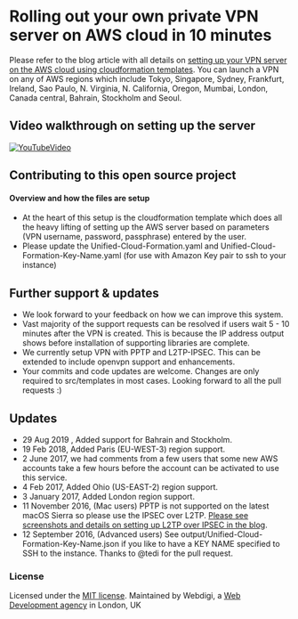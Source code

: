 # Rolling out your own private VPN server on AWS cloud in 10 minutes
Please refer to the blog article with all details on [setting up your VPN server on the AWS cloud using cloudformation templates](https://www.webdigi.co.uk/blog/2015/how-to-setup-your-own-private-secure-free-vpn-on-the-amazon-aws-cloud-in-10-minutes/). You can launch a VPN on any of AWS regions which include Tokyo, Singapore, Sydney, Frankfurt, Ireland, Sao Paulo, N. Virginia, N. California, Oregon, Mumbai, London, Canada central, Bahrain, Stockholm and Seoul.

## Video walkthrough on setting up the server
[![YouTubeVideo](http://i.imgur.com/OMQUry7.png)](http://youtu.be/fBBERp5CUgo)

## Contributing to this open source project
#### Overview and how the files are setup
- At the heart of this setup is the cloudformation template which does all the heavy lifting of setting up the AWS server based on parameters (VPN username, password, passphrase) entered by the user.
- Please update the Unified-Cloud-Formation.yaml and Unified-Cloud-Formation-Key-Name.yaml (for use with Amazon Key pair to ssh to your instance)

## Further support & updates
- We look forward to your feedback on how we can improve this system.
- Vast majority of the support requests can be resolved if users wait 5 - 10 minutes after the VPN is created. This is because the IP address output shows before installation of supporting libraries are complete.
- We currently setup VPN with PPTP and L2TP-IPSEC. This can be extended to include openvpn support and enhancements.
- Your commits and code updates are welcome. Changes are only required to src/templates in most cases. Looking forward to all the pull requests :)

## Updates
- 29 Aug 2019 , Added support for Bahrain and Stockholm.
- 19 Feb 2018, Added Paris (EU-WEST-3) region support.
- 2 June 2017, we had comments from a few users that some new AWS accounts take a few hours before the account can be activated to use this service.
- 4 Feb 2017, Added Ohio (US-EAST-2) region support.
- 3 January 2017, Added London region support.
- 11 November 2016, (Mac users) PPTP is not supported on the latest macOS Sierra so please use the IPSEC over L2TP. [Please see screenshots and details on setting up L2TP over IPSEC in the blog](https://www.webdigi.co.uk/blog/2015/how-to-setup-your-own-private-secure-free-vpn-on-the-amazon-aws-cloud-in-10-minutes/).
- 12 September 2016, (Advanced users) See output/Unified-Cloud-Formation-Key-Name.json if you like to have a KEY NAME specified to SSH to the instance. Thanks to @tedi for the pull request.

### License
Licensed under the [MIT license](https://github.com/webdigi/AWS-VPN-Server-Setup/blob/master/LICENSE.txt). Maintained by Webdigi, a [Web Development agency](https://www.webdigi.co.uk) in London, UK
